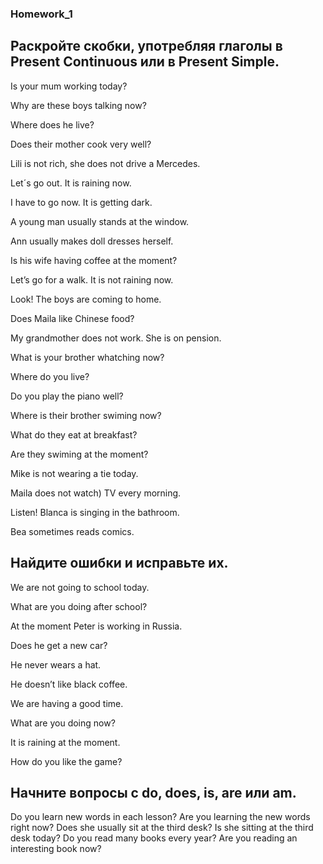 ### Homework_1



## Раскройте скобки, употребляя глаголы в Present Continuous или в Present Simple.



Is your mum working today?

Why are these boys talking now?

Where does he live?

Does their mother cook very well?

Lili is not rich, she does not drive a Mercedes.

Let´s go out. It is raining  now.

I have to go now. It is getting  dark.

A young man usually stands  at the window.

Ann usually makes doll dresses herself.

 Is his wife having  coffee at the moment?

Let’s go for a walk. It is not raining now.

Look! The boys are coming to home.

 Does Maila like  Chinese food?

My grandmother does not work. She is on pension.

What  is your brother whatching  now?

Where do you live?

Do you play  the piano well?

Where  is their brother swiming  now?

What  do they eat at breakfast?

Are they  swiming  at the moment?

Mike is not wearing  a tie today.

Maila does not watch) TV every morning.

Listen! Blanca is singing  in the bathroom.

Bea sometimes reads comics.


## Найдите ошибки и исправьте их.


We are  not going to school today.

What  are you doing after school?

At the moment Peter is working  in Russia.

Does he get a new car?

He never wears a hat.

He doesn’t like black coffee.

We are having a good time.

What are you doing now?

It is raining at the moment.

How do you like the game?


## Начните вопросы с do, does, is, are или am.

Do you learn new words in each lesson?
Are you learning the new words right now?
Does she usually sit at the third desk?
Is she sitting at the third desk today?
Do you read many books every year?
Are you reading an interesting book now?
